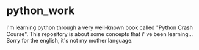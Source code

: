 # python_work
 I'm learning python through a   very well-known book called "Python Crash Course". This repository is about some concepts that i' ve been learning... Sorry for the english, it's not my mother language.
